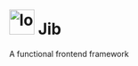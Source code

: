 # <img width="45" alt="logo" src="https://github.com/nootr/jib/assets/16090423/1d886605-d485-4f7a-be3f-82642f14823e"> Jib

A functional frontend framework

